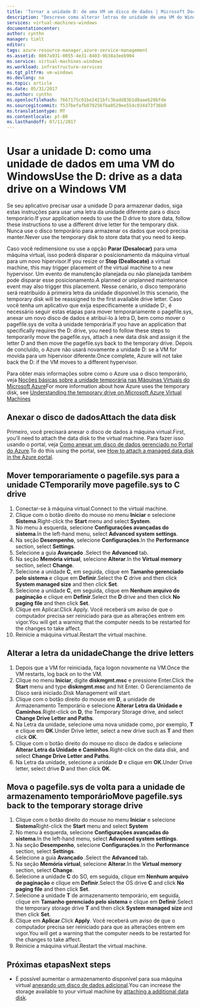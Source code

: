 ```yaml
---
title: 'Tornar a unidade D: de uma VM um disco de dados | Microsoft Docs'
description: "Descreve como alterar letras de unidade de uma VM do Windows para que seja possível usar a unidade D: como uma unidade de dados."
services: virtual-machines-windows
documentationcenter: 
author: cynthn
manager: timlt
editor: 
tags: azure-resource-manager,azure-service-management
ms.assetid: 0867a931-0055-4e31-8403-9b38a3eeb904
ms.service: virtual-machines-windows
ms.workload: infrastructure-services
ms.tgt_pltfrm: vm-windows
ms.devlang: na
ms.topic: article
ms.date: 05/31/2017
ms.author: cynthn
ms.openlocfilehash: 7667175c01be2421bfc3badd83b1d8aaeb29bfde
ms.sourcegitcommit: f537befafb079256fba0529ee554c034d73f36b0
ms.translationtype: MT
ms.contentlocale: pt-BR
ms.lasthandoff: 07/11/2017
---
```

# <a name="use-the-d-drive-as-a-data-drive-on-a-windows-vm"></a><span data-ttu-id="0943f-103">Usar a unidade D: como uma unidade de dados em uma VM do Windows</span><span class="sxs-lookup"><span data-stu-id="0943f-103">Use the D: drive as a data drive on a Windows VM</span></span>
<span data-ttu-id="0943f-104">Se seu aplicativo precisar usar a unidade D para armazenar dados, siga estas instruções para usar uma letra da unidade diferente para o disco temporário.</span><span class="sxs-lookup"><span data-stu-id="0943f-104">If your application needs to use the D drive to store data, follow these instructions to use a different drive letter for the temporary disk.</span></span> <span data-ttu-id="0943f-105">Nunca use o disco temporário para armazenar os dados que você precisa manter.</span><span class="sxs-lookup"><span data-stu-id="0943f-105">Never use the temporary disk to store data that you need to keep.</span></span>

<span data-ttu-id="0943f-106">Caso você redimensione ou use a opção **Parar (Desalocar)** para uma máquina virtual, isso poderá disparar o posicionamento da máquina virtual para um novo hipervisor.</span><span class="sxs-lookup"><span data-stu-id="0943f-106">If you resize or **Stop (Deallocate)** a virtual machine, this may trigger placement of the virtual machine to a new hypervisor.</span></span> <span data-ttu-id="0943f-107">Um evento de manutenção planejada ou não planejada também pode disparar esse posicionamento.</span><span class="sxs-lookup"><span data-stu-id="0943f-107">A planned or unplanned maintenance event may also trigger this placement.</span></span> <span data-ttu-id="0943f-108">Nesse cenário, o disco temporário será reatribuído à primeira letra da unidade disponível.</span><span class="sxs-lookup"><span data-stu-id="0943f-108">In this scenario, the temporary disk will be reassigned to the first available drive letter.</span></span> <span data-ttu-id="0943f-109">Caso você tenha um aplicativo que exija especificamente a unidade D:, é necessário seguir estas etapas para mover temporariamente o pagefile.sys, anexar um novo disco de dados e atribuí-lo à letra D, bem como mover o pagefile.sys de volta à unidade temporária.</span><span class="sxs-lookup"><span data-stu-id="0943f-109">If you have an application that specifically requires the D: drive, you need to follow these steps to temporarily move the pagefile.sys, attach a new data disk and assign it the letter D and then move the pagefile.sys back to the temporary drive.</span></span> <span data-ttu-id="0943f-110">Depois de concluído, o Azure não usará novamente a unidade D: se a VM for movida para um hipervisor diferente.</span><span class="sxs-lookup"><span data-stu-id="0943f-110">Once complete, Azure will not take back the D: if the VM moves to a different hypervisor.</span></span>

<span data-ttu-id="0943f-111">Para obter mais informações sobre como o Azure usa o disco temporário, veja [Noções básicas sobre a unidade temporária nas Máquinas Virtuais do Microsoft Azure](https://blogs.msdn.microsoft.com/mast/2013/12/06/understanding-the-temporary-drive-on-windows-azure-virtual-machines/)</span><span class="sxs-lookup"><span data-stu-id="0943f-111">For more information about how Azure uses the temporary disk, see [Understanding the temporary drive on Microsoft Azure Virtual Machines](https://blogs.msdn.microsoft.com/mast/2013/12/06/understanding-the-temporary-drive-on-windows-azure-virtual-machines/)</span></span>

## <a name="attach-the-data-disk"></a><span data-ttu-id="0943f-112">Anexar o disco de dados</span><span class="sxs-lookup"><span data-stu-id="0943f-112">Attach the data disk</span></span>
<span data-ttu-id="0943f-113">Primeiro, você precisará anexar o disco de dados à máquina virtual.</span><span class="sxs-lookup"><span data-stu-id="0943f-113">First, you'll need to attach the data disk to the virtual machine.</span></span> <span data-ttu-id="0943f-114">Para fazer isso usando o portal, veja [Como anexar um disco de dados gerenciado no Portal do Azure](attach-managed-disk-portal.md).</span><span class="sxs-lookup"><span data-stu-id="0943f-114">To do this using the portal, see [How to attach a managed data disk in the Azure portal](attach-managed-disk-portal.md).</span></span>

## <a name="temporarily-move-pagefilesys-to-c-drive"></a><span data-ttu-id="0943f-115">Mover temporariamente o pagefile.sys para a unidade C</span><span class="sxs-lookup"><span data-stu-id="0943f-115">Temporarily move pagefile.sys to C drive</span></span>
1. <span data-ttu-id="0943f-116">Conectar-se à máquina virtual.</span><span class="sxs-lookup"><span data-stu-id="0943f-116">Connect to the virtual machine.</span></span> 
2. <span data-ttu-id="0943f-117">Clique com o botão direito do mouse no menu **Iniciar** e selecione **Sistema**.</span><span class="sxs-lookup"><span data-stu-id="0943f-117">Right-click the **Start** menu and select **System**.</span></span>
3. <span data-ttu-id="0943f-118">No menu à esquerda, selecione **Configurações avançadas do sistema**.</span><span class="sxs-lookup"><span data-stu-id="0943f-118">In the left-hand menu, select **Advanced system settings**.</span></span>
4. <span data-ttu-id="0943f-119">Na seção **Desempenho**, selecione **Configurações**.</span><span class="sxs-lookup"><span data-stu-id="0943f-119">In the **Performance** section, select **Settings**.</span></span>
5. <span data-ttu-id="0943f-120">Selecione a guia **Avançado** .</span><span class="sxs-lookup"><span data-stu-id="0943f-120">Select the **Advanced** tab.</span></span>
6. <span data-ttu-id="0943f-121">Na seção **Memória virtual**, selecione **Alterar**.</span><span class="sxs-lookup"><span data-stu-id="0943f-121">In the **Virtual memory** section, select **Change**.</span></span>
7. <span data-ttu-id="0943f-122">Selecione a unidade **C**, em seguida, clique em **Tamanho gerenciado pelo sistema** e clique em **Definir**.</span><span class="sxs-lookup"><span data-stu-id="0943f-122">Select the **C** drive and then click **System managed size** and then click **Set**.</span></span>
8. <span data-ttu-id="0943f-123">Selecione a unidade **C**, em seguida, clique em **Nenhum arquivo de paginação** e clique em **Definir**.</span><span class="sxs-lookup"><span data-stu-id="0943f-123">Select the **D** drive and then click **No paging file** and then click **Set**.</span></span>
9. <span data-ttu-id="0943f-124">Clique em Aplicar.</span><span class="sxs-lookup"><span data-stu-id="0943f-124">Click Apply.</span></span> <span data-ttu-id="0943f-125">Você receberá um aviso de que o computador precisa ser reiniciado para que as alterações entrem em vigor.</span><span class="sxs-lookup"><span data-stu-id="0943f-125">You will get a warning that the computer needs to be restarted for the changes to take affect.</span></span>
10. <span data-ttu-id="0943f-126">Reinicie a máquina virtual.</span><span class="sxs-lookup"><span data-stu-id="0943f-126">Restart the virtual machine.</span></span>

## <a name="change-the-drive-letters"></a><span data-ttu-id="0943f-127">Alterar a letra da unidade</span><span class="sxs-lookup"><span data-stu-id="0943f-127">Change the drive letters</span></span>
1. <span data-ttu-id="0943f-128">Depois que a VM for reiniciada, faça logon novamente na VM.</span><span class="sxs-lookup"><span data-stu-id="0943f-128">Once the VM restarts, log back on to the VM.</span></span>
2. <span data-ttu-id="0943f-129">Clique no menu **Iniciar**, digite **diskmgmt.msc** e pressione Enter.</span><span class="sxs-lookup"><span data-stu-id="0943f-129">Click the **Start** menu and type **diskmgmt.msc** and hit Enter.</span></span> <span data-ttu-id="0943f-130">O Gerenciamento de Disco será iniciado.</span><span class="sxs-lookup"><span data-stu-id="0943f-130">Disk Management will start.</span></span>
3. <span data-ttu-id="0943f-131">Clique com o botão direito do mouse em **D**, a unidade de Armazenamento Temporário e selecione **Alterar Letra da Unidade e Caminhos**.</span><span class="sxs-lookup"><span data-stu-id="0943f-131">Right-click on **D**, the Temporary Storage drive, and select **Change Drive Letter and Paths**.</span></span>
4. <span data-ttu-id="0943f-132">Na Letra da unidade, selecione uma nova unidade como, por exemplo, **T** e clique em **OK**.</span><span class="sxs-lookup"><span data-stu-id="0943f-132">Under Drive letter, select a new drive such as **T** and then click **OK**.</span></span> 
5. <span data-ttu-id="0943f-133">Clique com o botão direito do mouse no disco de dados e selecione **Alterar Letra da Unidade e Caminhos**.</span><span class="sxs-lookup"><span data-stu-id="0943f-133">Right-click on the data disk, and select **Change Drive Letter and Paths**.</span></span>
6. <span data-ttu-id="0943f-134">Na Letra da unidade, selecione a unidade **D** e clique em **OK**.</span><span class="sxs-lookup"><span data-stu-id="0943f-134">Under Drive letter, select drive **D** and then click **OK**.</span></span> 

## <a name="move-pagefilesys-back-to-the-temporary-storage-drive"></a><span data-ttu-id="0943f-135">Mova o pagefile.sys de volta para a unidade de armazenamento temporário</span><span class="sxs-lookup"><span data-stu-id="0943f-135">Move pagefile.sys back to the temporary storage drive</span></span>
1. <span data-ttu-id="0943f-136">Clique com o botão direito do mouse no menu **Iniciar** e selecione **Sistema**</span><span class="sxs-lookup"><span data-stu-id="0943f-136">Right-click the **Start** menu and select **System**</span></span>
2. <span data-ttu-id="0943f-137">No menu à esquerda, selecione **Configurações avançadas do sistema**.</span><span class="sxs-lookup"><span data-stu-id="0943f-137">In the left-hand menu, select **Advanced system settings**.</span></span>
3. <span data-ttu-id="0943f-138">Na seção **Desempenho**, selecione **Configurações**.</span><span class="sxs-lookup"><span data-stu-id="0943f-138">In the **Performance** section, select **Settings**.</span></span>
4. <span data-ttu-id="0943f-139">Selecione a guia **Avançado** .</span><span class="sxs-lookup"><span data-stu-id="0943f-139">Select the **Advanced** tab.</span></span>
5. <span data-ttu-id="0943f-140">Na seção **Memória virtual**, selecione **Alterar**.</span><span class="sxs-lookup"><span data-stu-id="0943f-140">In the **Virtual memory** section, select **Change**.</span></span>
6. <span data-ttu-id="0943f-141">Selecione a unidade **C** do SO, em seguida, clique em **Nenhum arquivo de paginação** e clique em **Definir**.</span><span class="sxs-lookup"><span data-stu-id="0943f-141">Select the OS drive **C** and click **No paging file** and then click **Set**.</span></span>
7. <span data-ttu-id="0943f-142">Selecione a unidade **T** de armazenamento temporário, em seguida, clique em **Tamanho gerenciado pelo sistema** e clique em **Definir**.</span><span class="sxs-lookup"><span data-stu-id="0943f-142">Select the temporary storage drive **T** and then click **System managed size** and then click **Set**.</span></span>
8. <span data-ttu-id="0943f-143">Clique em **Aplicar**.</span><span class="sxs-lookup"><span data-stu-id="0943f-143">Click **Apply**.</span></span> <span data-ttu-id="0943f-144">Você receberá um aviso de que o computador precisa ser reiniciado para que as alterações entrem em vigor.</span><span class="sxs-lookup"><span data-stu-id="0943f-144">You will get a warning that the computer needs to be restarted for the changes to take affect.</span></span>
9. <span data-ttu-id="0943f-145">Reinicie a máquina virtual.</span><span class="sxs-lookup"><span data-stu-id="0943f-145">Restart the virtual machine.</span></span>

## <a name="next-steps"></a><span data-ttu-id="0943f-146">Próximas etapas</span><span class="sxs-lookup"><span data-stu-id="0943f-146">Next steps</span></span>
* <span data-ttu-id="0943f-147">É possível aumentar o armazenamento disponível para sua máquina virtual [anexando um disco de dados adicional](attach-managed-disk-portal.md).</span><span class="sxs-lookup"><span data-stu-id="0943f-147">You can increase the storage available to your virtual machine by [attaching a additional data disk](attach-managed-disk-portal.md).</span></span>

